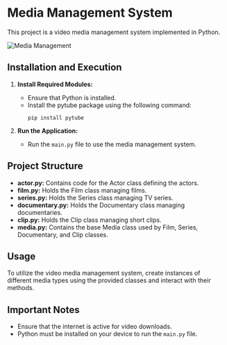 # Media Management System

This project is a video media management system implemented in Python.

![Media Management](https://www.freecodecamp.org/news/content/images/2021/08/chris-ried-ieic5Tq8YMk-unsplash.jpg)

## Installation and Execution

1. **Install Required Modules:**
   - Ensure that Python is installed.
   - Install the pytube package using the following command:
     ```
     pip install pytube
     ```

2. **Run the Application:**
   - Run the `main.py` file to use the media management system.

## Project Structure

- **actor.py:** Contains code for the Actor class defining the actors.
- **film.py:** Holds the Film class managing films.
- **series.py:** Holds the Series class managing TV series.
- **documentary.py:** Holds the Documentary class managing documentaries.
- **clip.py:** Holds the Clip class managing short clips.
- **media.py:** Contains the base Media class used by Film, Series, Documentary, and Clip classes.

## Usage

To utilize the video media management system, create instances of different media types using the provided classes and interact with their methods.

## Important Notes

- Ensure that the internet is active for video downloads.
- Python must be installed on your device to run the `main.py` file.
